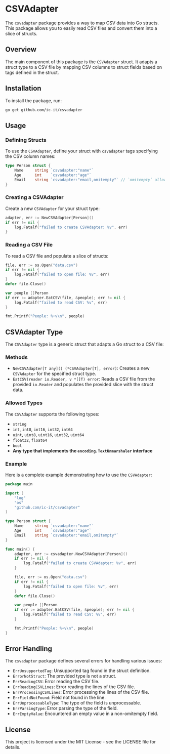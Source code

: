 # CSVAdapter

The `csvadapter` package provides a way to map CSV data into Go structs. This 
package allows you to easily read CSV files and convert them into a slice of structs.

## Overview

The main component of this package is the `CSVAdapter` struct. It adapts a 
struct type to a CSV file by mapping CSV columns to struct fields based on 
tags defined in the struct.

## Installation

To install the package, run:
```sh
go get github.com/ic-it/csvadapter
```

## Usage

### Defining Structs

To use the `CSVAdapter`, define your struct with `csvadapter` tags specifying 
the CSV column names:

```go
type Person struct {
    Name     string `csvadapter:"name"`
    Age      int    `csvadapter:"age"`
    Email    string `csvadapter:"email,omitempty"` // `omitempty` allows the field to be empty
}
```

### Creating a CSVAdapter

Create a new `CSVAdapter` for your struct type:

```go
adapter, err := NewCSVAdapter[Person]()
if err != nil {
    log.Fatalf("failed to create CSVAdapter: %v", err)
}
```

### Reading a CSV File

To read a CSV file and populate a slice of structs:

```go
file, err := os.Open("data.csv")
if err != nil {
    log.Fatalf("failed to open file: %v", err)
}
defer file.Close()

var people []Person
if err := adapter.EatCSV(file, &people); err != nil {
    log.Fatalf("failed to read CSV: %v", err)
}

fmt.Printf("People: %+v\n", people)
```

## CSVAdapter Type

The `CSVAdapter` type is a generic struct that adapts a Go struct to a CSV file:

### Methods

- `NewCSVAdapter[T any]() (*CSVAdapter[T], error)`: Creates a new `CSVAdapter` 
    for the specified struct type.
- `EatCSV(reader io.Reader, v *[]T) error`: Reads a CSV file from the provided 
    `io.Reader` and populates the provided slice with the struct data.

### Allowed Types

The `CSVAdapter` supports the following types:

- `string`
- `int`, `int8`, `int16`, `int32`, `int64`
- `uint`, `uint8`, `uint16`, `uint32`, `uint64`
- `float32`, `float64`
- `bool`
- **Any type that implements the `encoding.TextUnmarshaler` interface**

### Example

Here is a complete example demonstrating how to use the `CSVAdapter`:

```go
package main

import (
    "log"
    "os"
    "github.com/ic-it/csvadapter"
)

type Person struct {
    Name     string `csvadapter:"name"`
    Age      int    `csvadapter:"age"`
    Email    string `csvadapter:"email,omitempty"`
}

func main() {
    adapter, err := csvadapter.NewCSVAdapter[Person]()
    if err != nil {
        log.Fatalf("failed to create CSVAdapter: %v", err)
    }

    file, err := os.Open("data.csv")
    if err != nil {
        log.Fatalf("failed to open file: %v", err)
    }
    defer file.Close()

    var people []Person
    if err := adapter.EatCSV(file, &people); err != nil {
        log.Fatalf("failed to read CSV: %v", err)
    }

    fmt.Printf("People: %+v\n", people)
}
```

## Error Handling

The `csvadapter` package defines several errors for handling various issues:

- `ErrUnsupportedTag`: Unsupported tag found in the struct definition.
- `ErrorNotStruct`: The provided type is not a struct.
- `ErrReadingCSV`: Error reading the CSV file.
- `ErrReadingCSVLines`: Error reading the lines of the CSV file.
- `ErrProcessingCSVLines`: Error processing the lines of the CSV file.
- `ErrFieldNotFound`: Field not found in the line.
- `ErrUnprocessableType`: The type of the field is unprocessable.
- `ErrParsingType`: Error parsing the type of the field.
- `ErrEmptyValue`: Encountered an empty value in a non-omitempty field.

## License

This project is licensed under the MIT License - see the LICENSE file for details.
